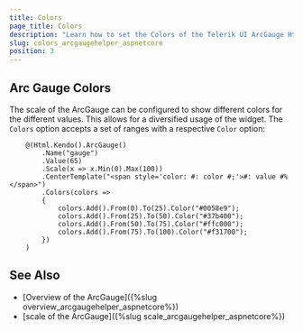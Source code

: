 ```yaml
---
title: Colors
page_title: Colors
description: "Learn how to set the Colors of the Telerik UI ArcGauge HtmlHelper for {{ site.framework }}."
slug: colors_arcgaugehelper_aspnetcore
position: 3
---
```


## Arc Gauge Colors

The scale of the ArcGauge can be configured to show different colors for the different values. This allows for a diversified usage of the widget. The `Colors` option accepts a set of ranges with a respective `Color` option:

````CSHTML
    @(Html.Kendo().ArcGauge()
        .Name("gauge")
        .Value(65)
        .Scale(x => x.Min(0).Max(100))
        .CenterTemplate("<span style='color: #: color #;'>#: value #%</span>")
        .Colors(colors =>
        {
            colors.Add().From(0).To(25).Color("#0058e9");
            colors.Add().From(25).To(50).Color("#37b400");
            colors.Add().From(50).To(75).Color("#ffc000");
            colors.Add().From(75).To(100).Color("#f31700");
        })
    )
````

## See Also

* [Overview of the ArcGauge]({%slug overview_arcgaugehelper_aspnetcore%})
* [scale of the ArcGauge]({%slug scale_arcgaugehelper_aspnetcore%})
